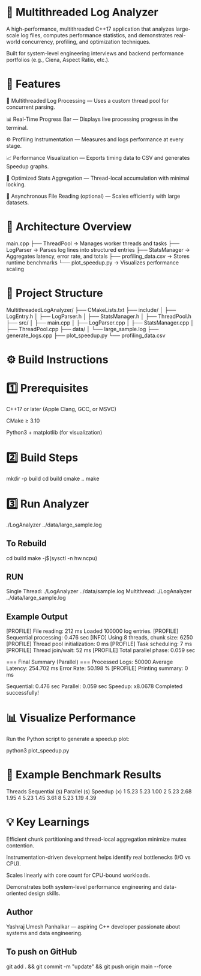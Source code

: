 # 🧩 Multithreaded Log Analyzer

A high-performance, multithreaded C++17 application that analyzes large-scale log files, computes performance statistics, and demonstrates real-world concurrency, profiling, and optimization techniques.

Built for system-level engineering interviews and backend performance portfolios (e.g., Ciena, Aspect Ratio, etc.).

# 🚀 Features

🧵 Multithreaded Log Processing — Uses a custom thread pool for concurrent parsing.

📊 Real-Time Progress Bar — Displays live processing progress in the terminal.

⚙️ Profiling Instrumentation — Measures and logs performance at every stage.

📈 Performance Visualization — Exports timing data to CSV and generates Speedup graphs.

🧮 Optimized Stats Aggregation — Thread-local accumulation with minimal locking.

💾 Asynchronous File Reading (optional) — Scales efficiently with large datasets.

# 🧠 Architecture Overview
main.cpp
 ├── ThreadPool        → Manages worker threads and tasks
 ├── LogParser         → Parses log lines into structured entries
 ├── StatsManager      → Aggregates latency, error rate, and totals
 ├── profiling_data.csv → Stores runtime benchmarks
 └── plot_speedup.py   → Visualizes performance scaling

# 🧱 Project Structure
MultithreadedLogAnalyzer/
├── CMakeLists.txt
├── include/
│   ├── LogEntry.h
│   ├── LogParser.h
│   ├── StatsManager.h
│   ├── ThreadPool.h
├── src/
│   ├── main.cpp
│   ├── LogParser.cpp
│   ├── StatsManager.cpp
│   ├── ThreadPool.cpp
├── data/
│   └── large_sample.log
├── generate_logs.cpp
├── plot_speedup.py
└── profiling_data.csv

# ⚙️ Build Instructions
# 1️⃣ Prerequisites

C++17 or later (Apple Clang, GCC, or MSVC)

CMake ≥ 3.10

Python3 + matplotlib (for visualization)

# 2️⃣ Build Steps
mkdir -p build
cd build
cmake ..
make

# 3️⃣ Run Analyzer
./LogAnalyzer ../data/large_sample.log
## To Rebuild
cd build
make -j$(sysctl -n hw.ncpu)

## RUN
Single Thread:
./LogAnalyzer ../data/sample.log
Multithread:
./LogAnalyzer ../data/large_sample.log

## Example Output
[PROFILE] File reading: 212 ms
Loaded 100000 log entries.
[PROFILE] Sequential processing: 0.476 sec
[INFO] Using 8 threads, chunk size: 6250
[PROFILE] Thread pool initialization: 0 ms
[PROFILE] Task scheduling: 7 ms
[PROFILE] Thread join/wait: 52 ms
[PROFILE] Total parallel phase: 0.059 sec

=== Final Summary (Parallel) ===
Processed Logs: 50000
Average Latency: 254.702 ms
Error Rate: 50.198 %
[PROFILE] Printing summary: 0 ms

Sequential: 0.476 sec
Parallel:   0.059 sec
Speedup: x8.0678
Completed successfully!

# 📊 Visualize Performance

Run the Python script to generate a speedup plot:

python3 plot_speedup.py

# 🧩 Example Benchmark Results
Threads	Sequential (s)	Parallel (s)	Speedup (x)
1	5.23	5.23	1.00
2	5.23	2.68	1.95
4	5.23	1.45	3.61
8	5.23	1.19	4.39

# 💡 Key Learnings

Efficient chunk partitioning and thread-local aggregation minimize mutex contention.

Instrumentation-driven development helps identify real bottlenecks (I/O vs CPU).

Scales linearly with core count for CPU-bound workloads.

Demonstrates both system-level performance engineering and data-oriented design skills.

## Author
Yashraj Umesh Panhalkar — aspiring C++ developer passionate about systems and data engineering.

## To push on GitHub
git add . && git commit -m "update" && git push origin main --force
